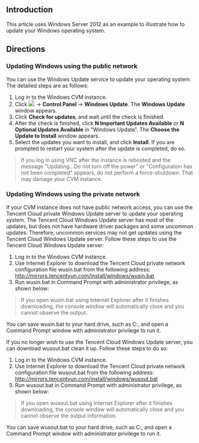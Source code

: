 ## Introduction

This article uses Windows Server 2012 as an example to illustrate how to update your Windows operating system.

## Directions

### Updating Windows using the public network
You can use the Windows Update service to update your operating system. The detailed steps are as follows:
1. Log in to the Windows CVM instance.
2. Click <img src="https://main.qcloudimg.com/raw/87d894e564b7e837d9f478298cf2e292.png" style="margin: 0;"></img> -> **Control Panel** -> **Windows Update**. The **Windows Update** window appears.
3. Click **Check for updates**, and wait until the check is finished.
4. After the check is finished, click **N Important Updates Available** or **N Optional Updates Available** in “Windows Update”. The **Choose the Update to Install** window appears.
5. Select the updates you want to install, and click **Install**.
If you are prompted to restart your system after the update is completed, do so.
> If you log in using VNC after the instance is rebooted and the message "Updating...Do not turn off the power" or "Configuration has not been completed" appears, do not perform a force-shutdown. That may damage your CVM instance.

### Updating Windows using the private network
If your CVM instance does not have public network access, you can use the Tencent Cloud private Windows Update server to update your operating system. The Tencent Cloud Windows Update server has most of the updates, but does not have hardware driver packages and some uncommon updates. Therefore, uncommon services may not get updates using the Tencent Cloud Windows Update server.
Follow these steps to use the Tencent Cloud Windows Update server:
1. Log in to the Windows CVM instance.
2. Use Internet Explorer to download the Tencent Cloud private network configuration file wusin.bat from the following address:
http://mirrors.tencentyun.com/install/windows/wusin.bat
3. Run wusin.bat in Command Prompt with administrator privilege, as shown below:
> If you open wusin.bat using Internet Explorer after it finishes downloading, the console window will automatically close and you cannot observe the output.
>
You can save wusin.bat to your hard drive, such as C:\, and open a Command Prompt window with administrator privilege to run it.

If you no longer wish to use the Tencent Cloud Windows Update server, you can download wusout.bat clean it up. Follow these steps to do so:
1. Log in to the Windows CVM instance.
2. Use Internet Explorer to download the Tencent Cloud private network configuration file wusout.bat from the following address:
http://mirrors.tencentyun.com/install/windows/wusout.bat
3. Run wusout.bat in Command Prompt with administrator privilege, as shown below:
> If you open wusout.bat using Internet Explorer after it finishes downloading, the console window will automatically close and you cannot observe the output information.
>
You can save wusout.bat to your hard drive, such as C:\, and open a Command Prompt window with administrator privilege to run it.
